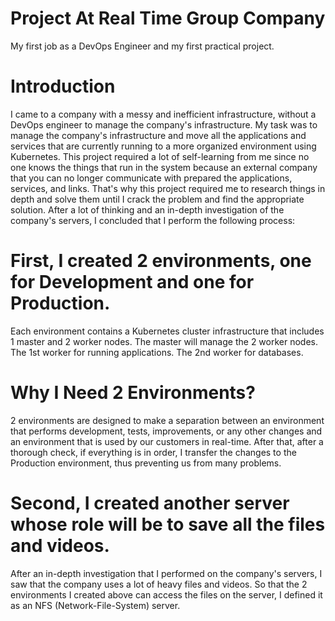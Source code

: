 # Project At Real Time Group Company 
My first job as a DevOps Engineer and my first practical project.

# Introduction
I came to a company with a messy and inefficient infrastructure, without a DevOps engineer to manage the company's infrastructure.
My task was to manage the company's infrastructure and move all the applications and services that are currently running to a more organized environment using Kubernetes.
This project required a lot of self-learning from me since no one knows the things that run in the system because an external company that you can no longer communicate with prepared the applications, services, and links.
That's why this project required me to research things in depth and solve them until I crack the problem and find the appropriate solution.
After a lot of thinking and an in-depth investigation of the company's servers, I concluded that I perform the following process:

# First, I created 2 environments, one for Development and one for Production.
Each environment contains a Kubernetes cluster infrastructure that includes 1 master and 2 worker nodes.
The master will manage the 2 worker nodes.
The 1st worker for running applications.
The 2nd worker for databases.

# Why I Need 2 Environments?
2 environments are designed to make a separation between an environment that performs development, tests, improvements, or any other changes and an environment that is used by our customers in real-time.
After that, after a thorough check, if everything is in order, I transfer the changes to the Production environment, thus preventing us from many problems.

# Second, I created another server whose role will be to save all the files and videos.
After an in-depth investigation that I performed on the company's servers, I saw that the company uses a lot of heavy files and videos.
So that the 2 environments I created above can access the files on the server, I defined it as an NFS (Network-File-System) server.

